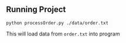 ## Running Project ##
```
python processOrder.py ./data/order.txt
```
This will load data from `order.txt` into program

